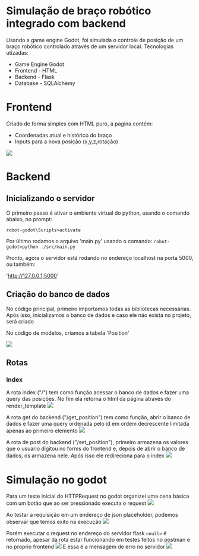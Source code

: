 # Simulação de braço robótico integrado com backend

Usando a game engine Godot, foi simulada o controle de posição de um braço robótico controlado através de um servidor local. Tecnologias utizadas:
* Game Engine Godot 
* Frontend - HTML
* Backend - Flask
* Database - SQLAlchemy

# Frontend
Criado de forma simples com HTML puro, a pagina contém:
* Coordenadas atual e histórico do braço
* Inputs para a nova posição (x,y,z,rotação)

<img src="./imgs/frontend.jpg">

# Backend
## Inicializando o servidor
O primeiro passo é ativar o ambiente virtual do python, usando o comando abaixo, no prompt:

`robot-godot\Scripts>activate`

Por último rodamos o arquivo 'main.py' usando o comando:
`robot-godot>python ./src/main.py`

Pronto, agora o servidor está rodando no endereço localhost na porta 5000, ou também:

'http://127.0.0.1:5000'

## Criação do banco de dados
No código principal, primeiro importamos todas as bibliotecas necessárias. Após isso, inicializamos o banco de dados e caso ele não exista no projeto, será criado

No código de modelos, criamos a tabela 'Position'

<img src="./imgs/imports_and_db.png">


## Rotas

### Index
A rota index ("/") tem como função acessar o banco de dados e fazer uma query das posições.
No fim ela retorna o html da página através do render_template
<img src="./imgs/route_index.png">


A rota get do backend ("/get_position") tem como função, abrir o banco de dados e fazer uma query ordenada pelo id em ordem decrescente limitada apenas ao primeiro elemento
<img src="./imgs/route_get.png">

A rota de post do backend ("/set_position"), primeiro armazena os valores que o usuario digitou no forms do frontend e, depois de abrir o banco de dados, os armazena nele. Após isso ele redireciona para o index
<img src="./imgs/route_post.png">

# Simulação no godot
Para um teste inicial do HTTPRequest no godot organizei uma cena básica com um botão que ao ser pressionado executa o request
<img src="./imgs/godot_code.jpg">

Ao testar a requisição em um endereço de json placeholder, podemos observar que temos exito na execução
<img src="./imgs/request_placeholder.jpg">

Porém executar o request no endereço do servidor flask `<null>` é retornado, apesar da rota estar funcionando em testes feitos no postman e no proprio frontend
<img src="./imgs/request_backend.jpg">
E essa é a mensagem de erro no servidor
<img src="./imgs/request_err_msg.jpg">


